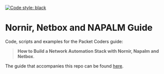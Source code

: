 [![Code style: black](https://img.shields.io/badge/code%20style-black-000000.svg)](https://github.com/psf/black)
# Nornir, Netbox and NAPALM Guide
Code, scripts and examples for the Packet Coders guide:
> **How to Build a Network Automation Stack with Nornir, Napalm and Netbox**.

The guide that accompanies this repo can be found [here](https://packetcoders.io/how-to-build-a-network-automation-stack-with-nornir-napalm-and-netbox/).


